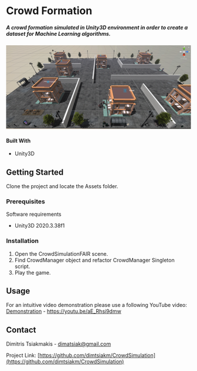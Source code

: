 <!-- PROJECT SHIELDS -->
<!--
*** This template uses markdown "reference style" links for readability.
*** Reference links are enclosed in brackets [ ] instead of parentheses ( ).
*** See the bottom of this document for the declaration of the reference variables
*** for contributors-url, forks-url, etc. This is an optional, concise syntax you may use.
*** https://www.markdownguide.org/basic-syntax/#reference-style-links
-->

# Crowd Formation

##### A crowd formation simulated in Unity3D environment in order to create a dataset for Machine Learning algorithms.

![alt text](https://github.com/dimtsiakm/CrowdSimulation/blob/main/Assets/demonstration.png)

#### Built With

* Unity3D

<!-- GETTING STARTED -->
## Getting Started

Clone the project and locate the Assets folder.

### Prerequisites

Software requirements
* Unity3D 2020.3.38f1

### Installation
 
1. Open the CrowdSimulationFAIR scene.
2. Find CrowdManager object and refactor CrowdManager Singleton script.
3. Play the game.


<!-- USAGE EXAMPLES -->
## Usage

For an intuitive video demonstration please use a following YouTube video: [Demonstration](https://youtu.be/aE_Rhsi9dmw) - https://youtu.be/aE_Rhsi9dmw



<!-- CONTACT -->
## Contact

Dimitris Tsiakmakis - dimatsiak@gmail.com

Project Link: [https://github.com/dimtsiakm/CrowdSimulation](https://github.com/dimtsiakm/CrowdSimulation)

